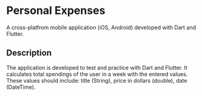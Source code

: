 # Personal Expenses

A cross-platfrom mobile application (iOS, Android) developed with Dart and Flutter.

## Description

The application is developed to test and practice with Dart and Flutter. It calculates total spendings of the user in a week with the entered values. These values should include: title (String), price in dollars (double), date (DateTime).   
